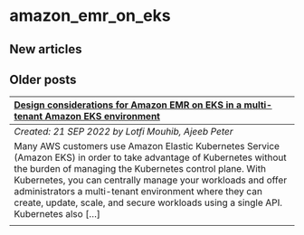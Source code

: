 # amazon_emr_on_eks

## New articles

## Older posts
| [Design considerations for Amazon EMR on EKS in a multi-tenant Amazon EKS environment](https://aws.amazon.com/blogs/big-data/design-considerations-for-amazon-emr-on-eks-in-a-multi-tenant-amazon-eks-environment/) |
|:----------|
| *Created: 21 SEP 2022 by Lotfi Mouhib, Ajeeb Peter* | 
| Many AWS customers use Amazon Elastic Kubernetes Service (Amazon EKS) in order to take advantage of Kubernetes without the burden of managing the Kubernetes control plane. With Kubernetes, you can centrally manage your workloads and offer administrators a multi-tenant environment where they can create, update, scale, and secure workloads using a single API. Kubernetes also […] | 
|  | 

